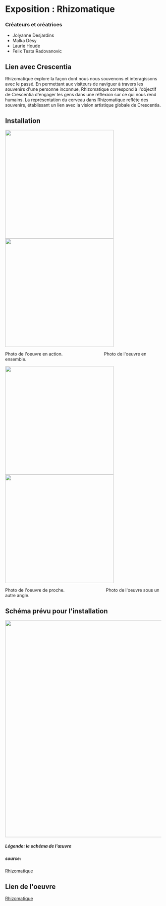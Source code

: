 # Exposition : Rhizomatique
### Créateurs et créatrices
- Jolyanne Desjardins
- MaÏka Désy
- Laurie Houde
- Felix Testa Radovanovic

## Lien avec Crescentia
Rhizomatique explore la façon dont nous nous souvenons et interagissons avec le passé. En permettant aux visiteurs de naviguer à travers les souvenirs d'une personne inconnue, Rhizomatique correspond à l'objectif de Crescentia d'engager les gens dans une réflexion sur ce qui nous rend humains. La représentation du cerveau dans Rhizomatique reflète des souvenirs, établissant un lien avec la vision artistique globale de Crescentia.

## Installation
<img src="./media/experiences/RHIZOMATIQUE_ action.jpg" width="350"/><img src="./media/experiences/RHIZOMATIQUE_ensemble.jpg" width="350"/>

Photo de l'oeuvre en action. ‎ ‎ ‎ ‎ ‎ ‎ ‎ ‎ ‎ ‎ ‎ ‎ ‎ ‎ ‎ ‎‎ ‎ ‎ ‎ ‎ ‎ ‎ ‎ ‎ ‎ ‎‎ ‎ ‎ ‎ ‎‎ ‎‎ ‎ ‎ ‎Photo de l'oeuvre en ensemble.

<img src="./media/experiences/RHIZOMATIQUE_large.jpg" width="350"/><img src="./media/experiences/RHIZOMATIQUE_proche.jpg" width="350"/>

Photo de l'oeuvre de proche. ‎ ‎ ‎ ‎ ‎ ‎ ‎ ‎ ‎ ‎ ‎ ‎ ‎ ‎ ‎ ‎‎ ‎ ‎ ‎ ‎ ‎ ‎ ‎ ‎ ‎ ‎‎ ‎ ‎ ‎ ‎‎ ‎‎ ‎ ‎ ‎Photo de l'oeuvre sous un autre angle.

## Schéma prévu pour l'installation
<img src="medias/oeuvre_schéma.png" width="700"/>
<h5>Légende: le schéma de l'œuvre</h5>

<h5> source: </h5>

[Rhizomatique](https://tim-montmorency.com/2024/projets/Rhizomatique/docs/web/index.html)

## Lien de l'oeuvre
[Rhizomatique](https://tim-montmorency.com/2024/projets/Rhizomatique/docs/web/index.html)
